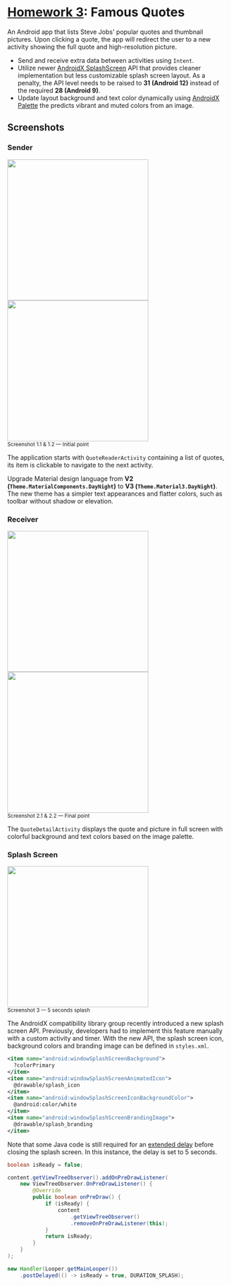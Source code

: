 # [Homework 3](https://github.com/hanggrian/IIT-ITM515/blob/assets/assignments/hw3.docx): Famous Quotes

An Android app that lists Steve Jobs' popular quotes and thumbnail pictures.
Upon clicking a quote, the app will redirect the user to a new activity showing
the full quote and high-resolution picture.

- Send and receive extra data between activities using `Intent`.
- Utilize newer [AndroidX SplashScreen](https://developer.android.com/develop/ui/views/launch/splash-screen)
  API that provides cleaner implementation but less customizable splash screen
  layout. As a penalty, the API level needs to be raised to **31 (Android 12)**
  instead of the required **28 (Android 9)**.
- Update layout background and text color dynamically using [AndroidX Palette](https://developer.android.com/jetpack/androidx/releases/palette)
  the predicts vibrant and muted colors from an image.

## Screenshots

### Sender

<img width="320" src="https://github.com/hanggrian/IIT-ITM555/raw/assets/assignments/hw3/screenshot1_1.png">
<img width="320" src="https://github.com/hanggrian/IIT-ITM555/raw/assets/assignments/hw3/screenshot1_2.png"><br><small>Screenshot 1.1 & 1.2 &mdash; Initial point</small>

The application starts with `QuoteReaderActivity` containing a list of quotes,
its item is clickable to navigate to the next activity.

Upgrade Material design language from
**V2 (`Theme.MaterialComponents.DayNight`)** to
**V3 (`Theme.Material3.DayNight`)**. The new theme has a simpler text
appearances and flatter colors, such as toolbar without shadow or elevation.

### Receiver

<img width="320" src="https://github.com/hanggrian/IIT-ITM555/raw/assets/assignments/hw3/screenshot2_1.png">
<img width="320" src="https://github.com/hanggrian/IIT-ITM555/raw/assets/assignments/hw3/screenshot2_2.png"><br><small>Screenshot 2.1 & 2.2 &mdash; Final point</small>

The `QuoteDetailActivity` displays the quote and picture in full screen with
colorful background and text colors based on the image palette.

### Splash Screen

<img width="320" src="https://github.com/hanggrian/IIT-ITM555/raw/assets/assignments/hw3/screenshot3.png"><br><small>Screenshot 3 &mdash; 5 seconds splash</small>

The AndroidX compatibility library group recently introduced a new splash screen
API. Previously, developers had to implement this feature manually with a custom
activity and timer. With the new API, the splash screen icon, background colors
and branding image can be defined in `styles.xml`.

```xml
<item name="android:windowSplashScreenBackground">
  ?colorPrimary
</item>
<item name="android:windowSplashScreenAnimatedIcon">
  @drawable/splash_icon
</item>
<item name="android:windowSplashScreenIconBackgroundColor">
  @android:color/white
</item>
<item name="android:windowSplashScreenBrandingImage">
  @drawable/splash_branding
</item>
```

Note that some Java code is still required for an [extended delay](https://developer.android.com/develop/ui/views/launch/splash-screen#suspend-drawing)
before closing the splash screen. In this instance, the delay is set to 5
seconds.

```java
boolean isReady = false;

content.getViewTreeObserver().addOnPreDrawListener(
    new ViewTreeObserver.OnPreDrawListener() {
        @Override
        public boolean onPreDraw() {
            if (isReady) {
                content
                    .getViewTreeObserver()
                    .removeOnPreDrawListener(this);
            }
            return isReady;
        }
    }
);

new Handler(Looper.getMainLooper())
    .postDelayed(() -> isReady = true, DURATION_SPLASH);

```
